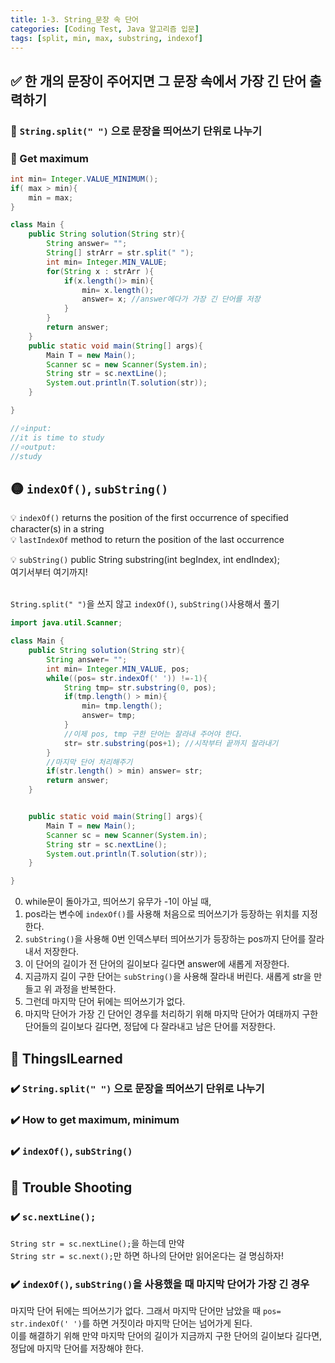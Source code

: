 ```yaml
---
title: 1-3. String_문장 속 단어
categories: [Coding Test, Java 알고리즘 입문]
tags: [split, min, max, substring, indexof]
---
```


## ✅ 한 개의 문장이 주어지면 그 문장 속에서 가장 긴 단어 출력하기

### 🔵 `String.split(" ")` 으로 문장을 띄어쓰기 단위로 나누기

### 🔵 Get maximum

```java
int min= Integer.VALUE_MINIMUM();
if( max > min){
    min = max;
}
```

```java
class Main {
    public String solution(String str){
        String answer= "";
        String[] strArr = str.split(" ");
        int min= Integer.MIN_VALUE;
        for(String x : strArr ){
            if(x.length()> min){
                min= x.length();
                answer= x; //answer에다가 가장 긴 단어를 저장
            }
        }
        return answer;
    }
    public static void main(String[] args){
        Main T = new Main();
        Scanner sc = new Scanner(System.in);
        String str = sc.nextLine();
        System.out.println(T.solution(str));
    }

}

//⭐️input:
//it is time to study
//⭐️output:
//study
```

## 🟡 `indexOf()`, `subString()`

💡 `indexOf()` returns the position of the first occurrence of specified character(s) in a string <br>
💡 `lastIndexOf` method to return the position of the last occurrence<br>

💡 `subString()`
public String substring(int begIndex, int endIndex);<br>
여기서부터 여기까지!<br>
<br>

`String.split(" ")`을 쓰지 않고 `indexOf()`, `subString()`사용해서 풀기<br>

```java
import java.util.Scanner;

class Main {
    public String solution(String str){
        String answer= "";
        int min= Integer.MIN_VALUE, pos;
        while((pos= str.indexOf(' ')) !=-1){
            String tmp= str.substring(0, pos);
            if(tmp.length() > min){
                min= tmp.length();
                answer= tmp;
            }
            //이제 pos, tmp 구한 단어는 잘라내 주어야 한다.
            str= str.substring(pos+1); //시작부터 끝까지 잘라내기
        }
        //마지막 단어 처리해주기
        if(str.length() > min) answer= str;
        return answer;
    }


    public static void main(String[] args){
        Main T = new Main();
        Scanner sc = new Scanner(System.in);
        String str = sc.nextLine();
        System.out.println(T.solution(str));
    }

}
```

0. while문이 돌아가고, 띄어쓰기 유무가 -1이 아닐 때, <br>
1. pos라는 변수에 `indexOf()`를 사용해 처음으로 띄어쓰기가 등장하는 위치를 지정한다. <br>
2. `subString()`을 사용해 0번 인덱스부터 띄어쓰기가 등장하는 pos까지 단어를 잘라내서 저장한다. <br>
3. 이 단어의 길이가 전 단어의 길이보다 길다면 answer에 새롭게 저장한다. <br>
4. 지금까지 길이 구한 단어는 `subString()`을 사용해 잘라내 버린다. 새롭게 str을 만들고 위 과정을 반복한다. <br>
5. 그런데 마지막 단어 뒤에는 띄어쓰기가 없다. <br>
6. 마지막 단어가 가장 긴 단어인 경우를 처리하기 위해 마지막 단어가 여태까지 구한 단어들의 길이보다 길다면, 정답에 다 잘라내고 남은 단어를 저장한다. <br>

## 🔵 ThingsILearned

### ✔️ `String.split(" ")` 으로 문장을 띄어쓰기 단위로 나누기

### ✔️ How to get maximum, minimum

### ✔️ `indexOf()`, `subString()`

## 🔴 Trouble Shooting

### ✔️ `sc.nextLine();`

`String str = sc.nextLine();`을 하는데 만약 <br>
`String str = sc.next();`만 하면 하나의 단어만 읽어온다는 걸 명심하자! <br>

### ✔️ `indexOf()`, `subString()`을 사용했을 때 마지막 단어가 가장 긴 경우

마지막 단어 뒤에는 띄어쓰기가 없다. 그래서 마지막 단어만 남았을 때 `pos= str.indexOf(' ')`를 하면 거짓이라 마지막 단어는 넘어가게 된다. <br>
이를 해결하기 위해 만약 마지막 단어의 길이가 지금까지 구한 단어의 길이보다 길다면, <br>
정답에 마지막 단어를 저장해야 한다. <br>
<br>
